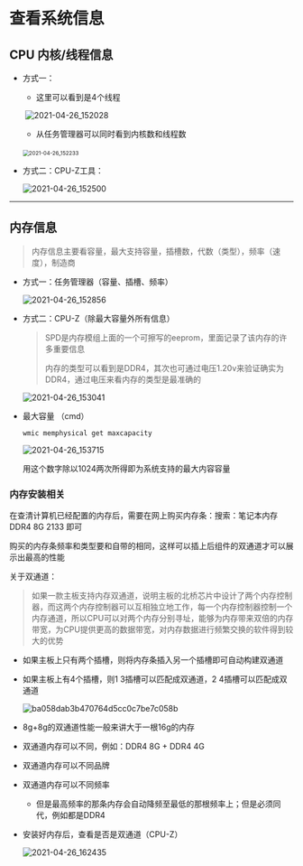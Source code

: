 # 查看系统信息

## CPU 内核/线程信息

- 方式一：

  - 这里可以看到是4个线程

  ​      ![2021-04-26_152028](0-计算机装机常识.assets/2021-04-26_152028.png) 

  - 从任务管理器可以同时看到内核数和线程数

  ​        <img src="0-计算机装机常识.assets/2021-04-26_152233.png" alt="2021-04-26_152233" style="zoom: 67%;" /> 



- 方式二：CPU-Z工具：

  ![2021-04-26_152500](0-计算机装机常识.assets/2021-04-26_152500.png) 



---

## 内存信息

> 内存信息主要看容量，最大支持容量，插槽数，代数（类型），频率（速度），制造商

- 方式一：任务管理器（容量、插槽、频率）

  ![2021-04-26_152856](0-计算机装机常识.assets/2021-04-26_152856.png) 

- 方式二：CPU-Z（除最大容量外所有信息）

  > SPD是内存模组上面的一个可擦写的eeprom，里面记录了该内存的许多重要信息
  >
  > 内存的类型可以看到是DDR4，其次也可通过电压1.20v来验证确实为DDR4，通过电压来看内存的类型是最准确的

  ![2021-04-26_153041](0-计算机装机常识.assets/2021-04-26_153041.png) 



- 最大容量 （cmd）

  ```shell
  wmic memphysical get maxcapacity
  ```

  ![2021-04-26_153715](0-计算机装机常识.assets/2021-04-26_153715.png) 

  用这个数字除以1024两次所得即为系统支持的最大内容容量



### 内存安装相关

在查清计算机已经配置的内存后，需要在网上购买内存条：搜索：笔记本内存 DDR4 8G 2133 即可

购买的内存条频率和类型要和自带的相同，这样可以插上后组件的双通道才可以展示出最高的性能

关于双通道：

> ​		如果一款主板支持内存双通道，说明主板的北桥芯片中设计了两个内存控制器，而这两个内存控制器可以互相独立地工作，每一个内存控制器控制一个内存通道，所以CPU可以对两个内存分别寻址，能够为内存带来双倍的内存带宽，为CPU提供更高的数据带宽，对内存数据进行频繁交换的软件得到较大的优势

- 如果主板上只有两个插槽，则将内存条插入另一个插槽即可自动构建双通道

- 如果主板上有4个插槽，则1 3插槽可以匹配成双通道，2 4插槽可以匹配成双通道

  ![ba058dab3b470764d5cc0c7be7c058b](0-计算机装机常识.assets/ba058dab3b470764d5cc0c7be7c058b.jpg) 

- 8g+8g的双通道性能一般来讲大于一根16g的内存

- 双通道内存可以不同，例如：DDR4 8G + DDR4 4G

- 双通道内存可以不同品牌

- 双通道内存可以不同频率

  - 但是最高频率的那条内存会自动降频至最低的那根频率上；但是必须同代，例如都是DDR4

- 安装好内存后，查看是否是双通道（CPU-Z）

  ![2021-04-26_162435](0-计算机装机常识.assets/2021-04-26_162435.png) 





































































